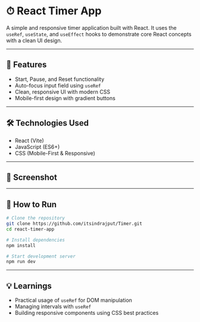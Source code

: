 # ⏱ React Timer App

A simple and responsive timer application built with React. It uses the `useRef`, `useState`, and `useEffect` hooks to demonstrate core React concepts with a clean UI design.

---

## 🚀 Features

- Start, Pause, and Reset functionality
- Auto-focus input field using `useRef`
- Clean, responsive UI with modern CSS
- Mobile-first design with gradient buttons

---

## 🛠️ Technologies Used

- React (Vite)
- JavaScript (ES6+)
- CSS (Mobile-First & Responsive)

---

## 📸 Screenshot

---

## 📂 How to Run

```bash
# Clone the repository
git clone https://github.com/itsindrajput/Timer.git
cd react-timer-app

# Install dependencies
npm install

# Start development server
npm run dev
```

---

## 💡 Learnings

- Practical usage of `useRef` for DOM manipulation
- Managing intervals with `useRef`
- Building responsive components using CSS best practices

